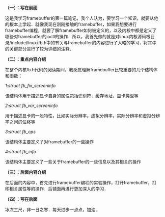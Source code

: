 **（一）：写在前面**

这是我学习framebuffer的第一篇笔记，我个人认为，要学习一个知识，就要从他的根本上学起．就像我现在刚刚接触的framebuffer，如果我想要进行framebuffer编程，就要了解framebuffer如何被定义的，以及内核中都是定义了哪些对framebuffer的ioctl的操作．所以，我首先做的就是对linux内核源码根目录/include/linux/fb.h中的有关与framebuffer的内容进行了大略的学习，将其中的关键部分进行了较为详细的注释．

**（二）：重点内容介绍**

在整个内核fb.h代码的阅读期间，我感觉理解framebuffer比较重要的几个结构体和函数：

*1:struct fb_fix_screeninfo*

该结构体用于描述显卡自身的属性包括识别符，缓存地址，显卡类型等

*2:struct fb_var_screeninfo*

用于描述显卡的一般特性，比如实际分辨率，虚拟分辨率，实际分辨率和虚拟分辨率之间的位移等

*3:struct fb_ops*

该结构体主要定义了对framebuffer的一些操作

*4:struct fb_info*

该结构体主要定义了一些关于framebuffer的一些信息以及其相关的操作

**（三）：后面内容介绍**

在后面的内容中，首先进行framebuffer编程的实验操作，打开framebuffer，打印相关属性等的操作．后铺面再进行更加深入的学习．

**（四）：写在后面**

冰冻三尺，非一日之寒．每天进步一点点，加油．